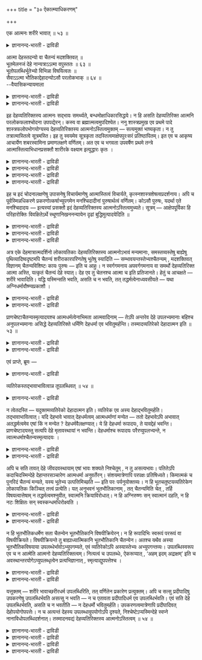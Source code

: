 +++
title = "३० ऐकात्म्याधिकरणम्"

+++

एक आत्मनः शरीरे भावात् ॥ ५३ ॥  
<details><summary>ज्ञानानन्द-भारती - द्राविडी</summary>

एग आत्मन: सरीरे पावात् ॥ ५३ ॥
</details>

आत्मा देहस्तदन्यो वा चैतन्यं मदशक्तिवत् ॥  
भूतमेलनजं देहे नान्यत्राऽऽत्मा वपुस्ततः ॥ ६३ ॥  
भूतोपलब्धिर्भूतेभ्यो विभिन्ना विषयित्वतः ॥  
सैवाऽऽत्मा भौतिकाद्देहादन्योऽसौ परलोकभाक् ॥ ६४ ॥  
--वैयासिकन्यायमाला

<details><summary>ज्ञानानन्द-भारती - द्राविडी</summary>

आत्मा ऎऩ्बदु तेहमेदाऩा? अल्लदु अदैविड वेऱा? मदसक्तियैप् पोल, पूदङ्गळुडैय सेर्क्कैयाल् उण्डावदु सैदऩीयम्, अदु तेहत्तिल् ताऩ् काणप्पडुगिऱदु, वेऱु ऎङ्गुमिल्लै। आगैयाल् तेहम् ताऩ् आत्मा।
</details>

<details><summary>ज्ञानानन्द-भारती - द्राविडी</summary>

पूदङ्गळै अऱिदल् पूदङ्गळै विड वेऱाय्त्ताऩ् इरुक्क वेण्डुम्, विषयत्तैयुडैयदॆऩ्ऱ तऩ्मै यिरुप्पदाल्, अन्द अऱिवे आत्मा। अदु पूदङ्गळाल् सॆय्यप्पट्टिरुक्कुम् तेहत्तैविड वेऱु। अदु ताऩ् परलोगम् पोवदु।
</details>

इह देहव्यतिरिक्तस्य आत्मनः सद्भावः समर्थ्यते, बन्धमोक्षाधिकारसिद्धये। न हि असति देहव्यतिरिक्त आत्मनि परलोकफलाश्चोदना उपपद्येरन्। कस्य वा ब्रह्मात्मत्वमुपदिश्येत। ननु शास्त्रप्रमुख एव प्रथमे पादे शास्त्रफलोपभोगयोग्यस्य देहव्यतिरिक्तस्य आत्मनोऽस्तित्वमुक्तम् — सत्यमुक्तं भाष्यकृता। न तु तत्रात्मास्तित्वे सूत्रमस्ति। इह तु स्वयमेव सूत्रकृता तदस्तित्वमाक्षेपपुरःसरं प्रतिष्ठापितम्। इत एव च आकृष्य आचार्येण शबरस्वामिना प्रमाणलक्षणे वर्णितम्। अत एव च भगवता उपवर्षेण प्रथमे तन्त्रे आत्मास्तित्वाभिधानप्रसक्तौ शारीरके वक्ष्याम इत्युद्धारः कृतः ।

<details><summary>ज्ञानानन्द-भारती - द्राविडी</summary>

(तेहम् इरुन्दाल् सैदऩ्यम् तॆरिगिऱदु। तेहम् इल्लाविट्टाल् इल्लै। अदऩाल् तेहमे आत्मा पाक्कु, वॆऱ्ऱिलै, सुण्णाम्बु मूऩ्ऱुम् सेर्न्दाल् सिगप्पु उण्डावदुबोल तेह वडिवमाग माऱिय पूदङ्गळिल् सैदऩ्यम् उण्डागिऱदु। तेहम् मऱैन्ददुम् सैदऩ्यमुम् मऱैन्दु विडुगिऱदु ऎऩ्ऱु सार्वागर्गळिऩ् पूर्वबक्षम्।
</details>

<details><summary>ज्ञानानन्द-भारती - द्राविडी</summary>

रूबत्तै अऱिगिऱ कण् रूबत्तैक् काट्टिलुम् वेऱाऩदु। अदुबोल पूदङ्गळिऩ् अऱिवुम् पूदङ्गळैक् काट्टिलुम् वेऱाऩदु। आगवे अऱिवुरूबमाऩ आत्मा पौदिगमाऩ तेहमाग इरुक्क मुडियादु। तेहम् इल्लाविट्टालुम् परलोगम् सॆल्गिऱ आत्मा इरुप्पदाग सास्तिरम् कूऱुवदालुम् इऱन्दबिऩ् सरीरम् इरुन्दालुम् सैदऩ्यम् तॆरियाददालुम् अऩ्वय वियदिरेगम् सॊल्लमुडियादु। आगैयाल् आत्मा तेहत्तैक् काट्टिलुम् वेऱाऩदु ऎऩ्ऱु सित्तान्दम्)।
</details>

<details><summary>ज्ञानानन्द-भारती - द्राविडी</summary>

इङ्गे पन्दम्, मोक्षम् इवैगळिल् अदिगार सित्तिप्पदऱ्काग तेहत्तैविड वेऱागवुळ्ळ आत्मा विऱ्कु इरुक्कुम् तऩ्मै समर्त्तऩम् सॆय्यप्पडुगिऱदु। तेहत्तैविड वेऱाग आत्मा किडैयादॆऩ्ऱाल् परलोगत्तै पलऩाय् सॊल्लियिरुक्कुम् कट्टळैगळ् पॊरुन्दादल्लवा? प्रह्म स्वरूबमायिरुक्कुम् तऩ्मै ताऩ् यारुक्कु उबदेसिक्कमुडियुम्?
</details>

<details><summary>ज्ञानानन्द-भारती - द्राविडी</summary>

सास्तिरत्तिऩ् आरम्बत्तिलेये मुदल् पादत्तिल् सास्तिरत्तिल् कण्ड पलऩैयऩुबविक्क योक्यदै युळ्ळवऩाग, तेहत्तिऱ्कु वेऱायुळ्ळ, आत्माविऩ् इरुप्पु सॊल्लप्पट्टदेयॆऩ्ऱाल्, वास्तवम्, पाष्य कारराल् सॊल्लप्पट्टदु। आऩाल् अन्द आत्माविऩ् इरुप्पु विषयत्तिल् सूत्रम् इल्लै। इङ्गेयो सूत्रगारराल् ताऩागवे अदऩ् इरुप्पु, आक्षेबऩै कळै मुऩ्ऩिट्टु, स्ताबिक्कप्पट्टिरुक्किऱदु। इदिलिरुन्दु ऎडुत्तुत्ताऩ् आसार्यराऩ सबरस्वामियाल् पिरमाण लक्षणत्तिल् वर्णिक्कप्पट्टिरुक्किऱदु। अदऩाल्दाऩ् पगवाऩ् उबवर्षराल् मुदल् तन्दिरत्तिल् (पूर्वमीमाम् सैयिल्), आत्माविऩ् इरुप्पु सॊल्लवेण्डिय पिरसक्ति वरुम्बोदु, सारीरगत्तिल् सॊल्गिऱोमॆऩ्ऱु अङ्गु सॊल्लामल् विडप्पट्टिरुक्किऱदु।
</details>

इह च इदं चोदनालक्षणेषु उपासनेषु विचार्यमाणेषु आत्मास्तित्वं विचार्यते, कृत्स्नशास्त्रशेषत्वप्रदर्शनाय। अपि च पूर्वस्मिन्नधिकरणे प्रकरणोत्कर्षाभ्युपगमेन मनश्चिदादीनां पुरुषार्थत्वं वर्णितम्। कोऽसौ पुरुषः, यदर्था एते मनश्चिदादयः — इत्यस्यां प्रसक्तौ इदं देहव्यतिरिक्तस्य आत्मनोऽस्तित्वमुच्यते। सूत्रम् — आक्षेपपूर्विका हि परिहारोक्तिः विवक्षितेऽर्थे स्थूणानिखननन्यायेन दृढां बुद्धिमुत्पादयेदिति ॥

<details><summary>ज्ञानानन्द-भारती - द्राविडी</summary>

इङ्गे विदिस्वरूबमाऩ उबासऩङ्गळ् विसारिक् कप्पडुम्बोदु, इन्द आत्माविऩ् इरुप्पु विसारिक्कप् पडुवदु सास्तिरम् मुऴुवदऱ्कुम् सेषम् (अङ्गम्) ऎऩ्ऱु काट्टुवदऱ्काग।
</details>

<details><summary>ज्ञानानन्द-भारती - द्राविडी</summary>

मेलुम् मुऩ् अदिगरणत्तिल् पिरगरणत्तिलिरुन्दु तऩियाग ऎडुप्पदै ऒप्पुक्कॊळ्वदाल् "मऩसिऩाल् एऱ्पडुवदु” मुदलाऩवैगळुक्कु पुरुषऩुक्कु पिरयोज ऩमाय् इरुक्कुम् तऩ्मै वर्णिक्कप्पट्टदु। अन्द पुरुषऩ् यार्, ऎऩ्ऩुडैय पिरयोजऩत्तिऱ्काग इन्द "मऩसिऩाल् एऱ्पडुवदु" मुदलाऩ उबासऩङ्गळ् ऎऩ्ऱु इदु पिरसक्तमागुम्बोदु इन्द तेहत्तिऱ्कु वेऱायुळ्ळ आत्माविऩ् इरुप्पु सॊल्लप्पडुगिऱदु।
</details>

<details><summary>ज्ञानानन्द-भारती - द्राविडी</summary>

अदऩ् इरुप्पै आसेषबित्तु इन्द मुदल् सूत्रम् आक्षेबत्तै मुऩ्ऩिट्टु परिहारम् सॊल्वदल्लवा, सॊल्ल उत्तेसिक्कुम् विषयत्तिल् तूणै आट्टि नाट्टुम् नियायप्पडि उऱुदियाऩ पुत्तियै उण्डुबण्णुम्।
</details>

अत्र एके देहमात्रात्मदर्शिनो लोकायतिकाः देहव्यतिरिक्तस्य आत्मनोऽभावं मन्यमानाः, समस्तव्यस्तेषु बाह्येषु पृथिव्यादिष्वदृष्टमपि चैतन्यं शरीराकारपरिणतेषु भूतेषु स्यादिति — सम्भावयन्तस्तेभ्यश्चैतन्यम् , मदशक्तिवत् विज्ञानम् चैतन्यविशिष्टः कायः पुरुषः — इति च आहुः। न स्वर्गगमनाय अपवर्गगमनाय वा समर्थो देहव्यतिरिक्त आत्मा अस्ति, यत्कृतं चैतन्यं देहे स्यात्। देह एव तु चेतनश्च आत्मा च इति प्रतिजानते। हेतुं च आचक्षते — शरीरे भावादिति। यद्धि यस्मिन्सति भवति, असति च न भवति, तत् तद्धर्मत्वेनाध्यवसीयते — यथा अग्निधर्मावौष्ण्यप्रकाशौ ।

<details><summary>ज्ञानानन्द-भारती - द्राविडी</summary>

पूर्वबक्षम्: इव्विषयत्तिल् "सिलर्” तेहत्तै मट्टुमे आत्मावॆऩ्ऱु पार्क्किऱ लोगायदिगर्गळ् तेहत्तिऱ्कु वेऱाग आत्मा किडैयादु ऎऩ्ऱु निऩैप्पवर्गळ्, सेर्न्दुम् तऩियागवुमुळ्ळ वॆळियिलुळ्ळ पिरुदिवी मुदलियवैगळिल् सैदऩ्यम् काणप्पडामलि रुन्द पोदिलुम्, सरीरवडिवमाग माऱियुळ्ळ पूदङ्गळिल् इरुक्कलामॆऩ्ऱु अन्द पूदङ्गळिलिरुन्दु सैदऩ्यम् एऱ्पडुवदाग ऎण्णुगिऱवर्गळाय् मदसक्ति यै प् पोल अऱिवु सरीरत्तिल् एऱ्पडुगिऱदु ऎऩ्ऱुम् सैदऩ्यत्तुडऩ् कूडिऩ सरीरम् पुरुषऩ् ऎऩ्ऱुम् सॊल्गिऱार्गळ्।
</details>

<details><summary>ज्ञानानन्द-भारती - द्राविडी</summary>

स्वर्क्कम् पोवदऱ्को मोक्षमडैवदऱ्को योक्कियदै उळ्ळदाग सरीरत्तिऱ्कु वेऱाग आत्मा किडैयादु। ऎन्द आत्माविऩाल् सरीरत्तिल् सैदऩ्यम् एऱ्पडुमो, तेहमेदाऩ् सेदऩऩायुम्, आत्मावायु मुळ्ळदु ऎऩ्ऱु पिरदिक्ञै सॆय्गिऱार्गळ्। अदऱ्कुक् कारणत्तैयुम् सॊल्गिऱार्गळ्। “सरीरम् इरुक्कुम्बोदु इरुप्पदाल्” ऎऩ्ऱु। ऎदु ऎदिरुक्कुम्बोदु इरुक्किऱदो, ऎदु ऎदिल्लैयाऩाल् इरुप्पदिल्लैयो, अदु अदऩ् तर्ममॆऩ्ऱु तीर्माऩिक्कप्पडुगिऱदु। ऎप्पडि उष्णमायि रुक्कुम् तऩ्मैयुम् पिरगासमुम् अक्ऩियिऩ् तर्मङ्गळो अप्पडि।
</details>

प्राणचेष्टाचैतन्यस्मृत्यादयश्च आत्मधर्मत्वेनाभिमता आत्मवादिनाम् — तेऽपि अन्तरेव देहे उपलभ्यमानाः बहिश्च अनुपलभ्यमानाः असिद्धे देहव्यतिरिक्ते धर्मिणि देहधर्मा एव भवितुमर्हन्ति। तस्मादव्यतिरेको देहादात्मन इति ॥ ५३ ॥

<details><summary>ज्ञानानन्द-भारती - द्राविडी</summary>

आत्मावैच् चॊल्गिऱवर्गळाल् आत्माविऩ् तर्मङ्गळ् ऎऩ्ऱु ऎण्णप्पडुगिऱ पिराणऩुडैय सेष्टै, सैदऩ्यम्, स्मिरुदि मुदलियवै तेहत् तिऱ्कु उळ्ळेये काणप्पडुगिऩ्ऱऩ। वॆळियिल् काणप् पडुवदिल्लै। तेहत्तिऱ्कु वेऱाग तर्मङ्गळै युडैयदाग ऎदुवुम् सित्तिक्कगादबडियाल्, अवै तेहत्तिऩ् तर्मङ्गळागत्ताऩ् इरुप्पदु नियायम्।
</details>

<details><summary>ज्ञानानन्द-भारती - द्राविडी</summary>

आगैयाल् आत्मावुक्कु तेहत्तैक्काट्टिलुम् वेऱायिरुक्कुम् तऩ्मै किडैयादु ऎऩ्ऱु।
</details>

एवं प्राप्ते, ब्रूमः —

<details><summary>ज्ञानानन्द-भारती - द्राविडी</summary>

इव्विदम् वरुम् पोदु सॊल्गिऱोम्:-
</details>

व्यतिरेकस्तद्भावाभावित्वान्न तूपलब्धिवत् ॥ ५४ ॥  
<details><summary>ज्ञानानन्द-भारती - द्राविडी</summary>

व्यदिरेगस्तत्पावाबावित्वान्नदू पलप्तिवत् ॥ ५४ ॥
</details>

न त्वेतदस्ति — यदुक्तमव्यतिरेको देहादात्मन इति। व्यतिरेक एव अस्य देहाद्भवितुमर्हति। तद्भावाभावित्वात्। यदि देहभावे भावात् देहधर्मत्वम् आत्मधर्माणां मन्येत — ततो देहभावेऽपि अभावात् अतद्धर्मत्वमेव एषां किं न मन्येत ? देहधर्मवैलक्षण्यात्। ये हि देहधर्मा रूपादयः, ते यावद्देहं भवन्ति। प्राणचेष्टादयस्तु सत्यपि देहे मृतावस्थायां न भवन्ति। देहधर्माश्च रूपादयः परैरप्युपलभ्यन्ते, न त्वात्मधर्माश्चैतन्यस्मृत्यादयः ।

<details><summary>ज्ञानानन्द-भारती - द्राविडी</summary>

सित्तान्दम्: आत्माविऱ्कु तेहत्तैविड वेऱा यिरुक्कुम् तऩ्मैयिल्लै ऎऩ्ऱु ऎदु सॊल्लप्पट्टदो, अदुवो इल्लै। इदऱ्कु तेहत्तैविड वेऱायि रुप्पदु ताऩ् नियायम्। “अदु इरुन्दुम् इदु इल्लाददाल्” तेहम् इरुक्कुम्बोदु इरुप्पदाल् आत्माविऩ् तर्मङ् गळुक्कु तेहत्तिऩ् तर्मङ्गळागविरुक्कुम् तऩ्मै यॆऩ्ऱु ऎण्णप्पडुमेयाऩाल्, अप्पॊऴुदु तेहम् इरुक्कुम्बोदे अवै इल्लाददिऩाल् इवैगळुक्कु अदऩ् तर्ममायिरुक्कुम् तऩ्मैयिल्लैयॆऩ्ऱु वेऱुब टुवदाल् ऎन्द रूबम् मुदलियवै तेहत्तिऩ् तर्मङ्ग ळो अवै तेहम् उळ्ळ वरैयिल् इरुक्किऩ्ऱऩ। पिराणसेष्टै मुदलियवैगळो तेहम् इरुन्दुम् कूड, इऱन्दनिलैयिल्, इरुप्पदिल्लै।
</details>

<details><summary>ज्ञानानन्द-भारती - द्राविडी</summary>

मेलुम् तेहत्तिऩ् तर्मङ्गळायुळ्ळ रूबम् मुदलि यवैगळ् मऱ्ऱवर्गळालुम् अऱियप्पडुगिऩ्ऱऩ; आत्माविऩ् तर्मङ्गळागिय सैदऩ्यम् स्मिरुदि मुदलियवैगळो (मऱ्ऱवर्गळाल् अऱियप्पडुवदु) इल्लै।
</details>

अपि च सति तावत् देहे जीवदवस्थायाम् एषां भावः शक्यते निश्चेतुम् , न तु असत्यभावः। पतितेऽपि कदाचिदस्मिन्देहे देहान्तरसञ्चारेण आत्मधर्मा अनुवर्तेरन्। संशयमात्रेणापि परपक्षः प्रतिषिध्यते। किमात्मकं च पुनरिदं चैतन्यं मन्यते, यस्य भूतेभ्य उत्पत्तिमिच्छति — इति परः पर्यनुयोक्तव्यः। न हि भूतचतुष्टयव्यतिरेकेण लोकायतिकः किञ्चित् तत्त्वं प्रत्येति। यत् अनुभवनं भूतभौतिकानाम् , तत् चैतन्यमिति चेत् , तर्हि विषयत्वात्तेषाम् न तद्धर्मत्वमश्नुवीत, स्वात्मनि क्रियाविरोधात्। न हि अग्निरुष्णः सन् स्वात्मानं दहति, न हि नटः शिक्षितः सन् स्वस्कन्धमधिरोक्ष्यति ।

<details><summary>ज्ञानानन्द-भारती - द्राविडी</summary>

मेलुम्, तेहम् इरुक्कुम्बोदु जीवित्तिरुक्कुम् तसैयिल्, इवैगळुडैय इरुप्पु निच्चयिक्कमुडियुम्; (तेहम्) इल्लादबोदु (इवै) इल्लैयॆऩ्ऱु (निच्चयिक्क) मुडियादु। ऒरु समयम् इन्द सरीरम् विऴुन्द पिऱगुम् वेऱु तेहत्तिल् सञ्जारत्तिऱ्काग आत्माविऩ् तर्मङ्गळ् कूडवे वरलाम्। संसयम् इरुप्पदिऩालेये परबक्षम् निरागरिक्कप्पडुगिऱदु।
</details>

<details><summary>ज्ञानानन्द-भारती - द्राविडी</summary>

मेलुम्, इन्द सैदऩ्यमॆऩ्बदु ऎत्तऩ्मैयुळ्ळ ताग ऎण्णुगिऱाऩ्। ऎदऱ्कु पूदङ्गळिलिरुन्दु उऱ्पत्ति यॆऩ्ऱु निऩैक्किऱाऩो ऎऩ्ऱु अवऩै केट्क वेण्डुम्। नाऩ्गु पूदङ्गळुक्कु वेऱाग ऎन्द तत्वत् तैयुम् लोगायदिगऩ् ऒप्पुक्कॊळ्वदिल्लै। पूदम् पौदिगम् इवैगळिऩ् अऩुबवम् ऎदुवो, अदु सैदऩ्यम् ऎऩ्ऱाल्, अप्पॊऴुदु अवै (पूदबौदि कङ्गळ्) विषयमावदाल् अवैगळिऩ् तर्ममायिरुक्कुम् तऩ्मैयै (सैदऩ्यम्) अडैयमुडियादु। तऩक्कु तऩ्ऩिडत्तिलेये किरियै ऎऩ्बदु विरोदमागुमाऩदि ऩाल् उष्णमायिरुक्कुम् अक्ऩि तऩ्ऩैये तहिप्प तिल्लैये? ऎव्वळवो पयिऱ्सि सॆय्दुळ्ळ नडऩुम् तऩ् कोळिल् एऱमुडियादे?
</details>

न हि भूतभौतिकधर्मेण सता चैतन्येन भूतभौतिकानि विषयीक्रियेरन्। न हि रूपादिभिः स्वरूपं पररूपं वा विषयीक्रियते। विषयीक्रियन्ते तु बाह्याध्यात्मिकानि भूतभौतिकानि चैतन्येन। अतश्च यथैव अस्या भूतभौतिकविषयाया उपलब्धेर्भावोऽभ्युपगम्यते, एवं व्यतिरेकोऽपि अस्यास्तेभ्यः अभ्युपगन्तव्यः। उपलब्धिस्वरूप एव च न आत्मेति आत्मनो देहव्यतिरिक्तत्वम्। नित्यत्वं च उपलब्धेः, ऐकरूप्यात् , ‘अहम् इदम् अद्राक्षम्’ इति च अवस्थान्तरयोगेऽप्युपलब्धृत्वेन प्रत्यभिज्ञानात् , स्मृत्याद्युपपत्तेश्च ।

<details><summary>ज्ञानानन्द-भारती - द्राविडी</summary>

पूदबौदिगङ्गळुडैय तर्ममायिरुक्कुम् सैदऩ् यत्तिऩाल् पूदबौदिगङ्गळै विषयमाग आक्कमुडिया तल्लवा? रूबम् मुदलियवैगळ् तऩ्ऩुडैय रूबत्तै यो मऱ्ऱदिऩ् रूबत्तैयो विषयीगरिप्पदिल्लैये? आऩाल् वॆळियिलुळ्ळदुम् सरीरत्तिलुळ्ळदुमाऩ पूदबौदिगङ्गळ् सैदऩ्यत्तिऩाल् विषयीगरिक्कप्पडु किऩ्ऱऩ। अदिऩालेये, पूदबौदिगङ्गळै विषयमा युळ्ळ अऱिविऩ् इरुप्पु ऎप्पडि ऒप्पुक्कॊळ्ळप् पडुगिऱदो अप्पडिये अदऱ्कु अवैगळिलिरुन्दु वेऱायिरुक्कुम् तऩ्मैयुम् ऒप्पुक्कॊळ्ळ वेण्डुम्। "अऱिवुस्वरूबमे ताऩ् ऎङ्गळ् आत्मा" ऎऩ्बदाल्, आत्मावुक्कु तेहत्तिलिरुन्दु वेऱायिरुक्कुम् तऩ्मै।
</details>

<details><summary>ज्ञानानन्द-भारती - द्राविडी</summary>

अऱिविऱ्कु नित्यत्तऩ्मैयुम्, ऒरे रूबमायि रुप्पदाल्; “नाऩ् इदैप्पार्त्तेऩ्" ऎऩ्ऱ वेऱु निलैयिऩ् सम्बन्द मेऱ्पट्टबोदिलुम्गूड, अऱिगिऱवऩ् ऎऩ्ऱ मुऱैयिल् पिरत्यबिक्ञै (ञाबगम्) इरुप्पदाल्; स्मिरुदि मुदलियदुम् (अप्पॊऴुदुदाऩ्) पॊरुत्तमायिरुक्कुमादलाल्।
</details>

यत्तूक्तम् — शरीरे भावाच्छरीरधर्म उपलब्धिरिति, तत् वर्णितेन प्रकारेण प्रत्युक्तम्। अपि च सत्सु प्रदीपादिषु उपकरणेषु उपलब्धिर्भवति असत्सु न भवति — न च एतावता प्रदीपादिधर्म एव उपलब्धिर्भवति। एवं सति देहे उपलब्धिर्भवति, असति च न भवतीति — न देहधर्मो भवितुमर्हति। उपकरणत्वमात्रेणापि प्रदीपादिवत् देहोपयोगोपपत्तेः। न च अत्यन्तं देहस्य उपलब्धावुपयोगोऽपि दृश्यते, निश्चेष्टेऽप्यस्मिन्देहे स्वप्ने नानाविधोपलब्धिदर्शनात्। तस्मादनवद्यं देहव्यतिरिक्तस्य आत्मनोऽस्तित्वम् ॥ ५४ ॥

<details><summary>ज्ञानानन्द-भारती - द्राविडी</summary>

सरीरत्तिलिरुप्पदाल् अऱिवु सरीरत्तिऩ् तर्मम् ऎऩ्ऱु ऎदु सॊल्लप्पट्टदो अदु, वर्णित्तु वन्द पिरगारमाग, पदिल् सॊल्लप्पट्टुविट्टदु।
</details>

<details><summary>ज्ञानानन्द-भारती - द्राविडी</summary>

मेलुम्, उबगरणङ्गळागिय तीबम् मुदलियवै यिरुक्कुम् पोदु अऱिवु एऱ्पडुगिऱदु। इल्लादबोदु एऱ्पडुवदिल्लै। इव्वळविऩाल् तीबम् मुदलियवै कळिऩ् तर्मम्दाऩ् अऱिवु ऎऩ्ऱु आगिविडादु। अप्पडिये, तेहम् इरुक्कुम्बोदु अऱिवु इरुक्किऱदु। इल्लै याऩाल् इल्लै। ऎऩ्बदिऩाल् तेहदर्ममाग आवदु नियायमिल्लै। तीबम् मुदलियवैगळैप् पोल। उबगरणम् ऎऩ्ऱ मुऱैयिलेये तेहत्तिऩ् उबयोगम् ऎऩ्बदु पॊरुन्दुमाऩदाल्।
</details>

<details><summary>ज्ञानानन्द-भारती - द्राविडी</summary>

मेलुम्, अऱिवु विषयत्तिल् तेहत्तिऱ्कु अत्यन्दम् उबयोगम् काणप्पडविल्लै; इन्द सरीरम् सेष्टिक्कामलिरुन्दालुम्गूड, स्वप्त्तिल् पलविद अऱिवु काणप्पडुवदाल्,
</details>

<details><summary>ज्ञानानन्द-भारती - द्राविडी</summary>

आगैयाल् तेहत्तिऱ्कु वेऱायुळ्ळ आत्मा विऱ्कु इरुप्पु ऎऩ्बदु ऎव्विद तोषमुमऱ्ऱदु।
</details>

